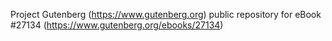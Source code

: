 Project Gutenberg (https://www.gutenberg.org) public repository for eBook #27134 (https://www.gutenberg.org/ebooks/27134)

